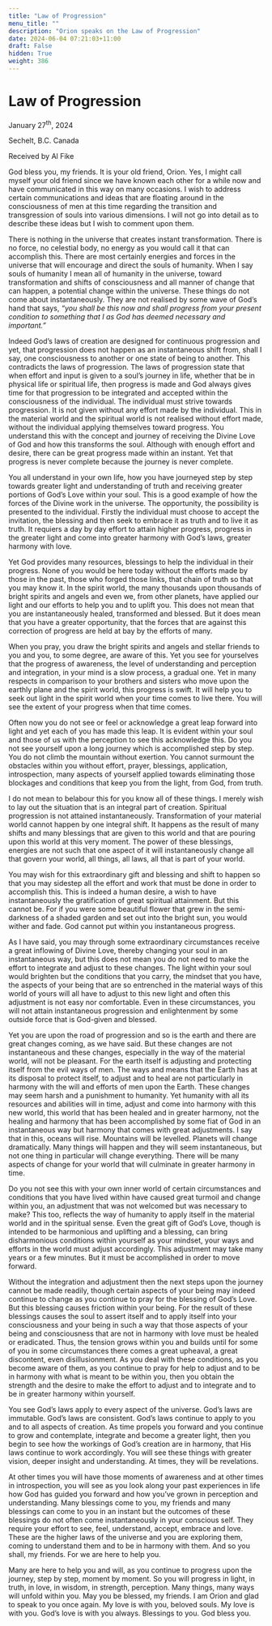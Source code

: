 ```yaml
---
title: "Law of Progression"
menu_title: ""
description: "Orion speaks on the Law of Progression"
date: 2024-06-04 07:21:03+11:00
draft: False
hidden: True
weight: 386
---
```

# Law of Progression 

January 27<sup>th</sup>, 2024

Sechelt, B.C. Canada

Received by Al Fike 



God bless you, my friends. It is your old friend, Orion. Yes, I might call myself your old friend since we have known each other for a while now and have communicated in this way on many occasions. I wish to address certain communications and ideas that are floating around in the consciousness of men at this time regarding the transition and transgression of souls into various dimensions. I will not go into detail as to describe these ideas but I wish to comment upon them.

There is nothing in the universe that creates instant transformation. There is no force, no celestial body, no energy as you would call it that can accomplish this. There are most certainly energies and forces in the universe that will encourage and direct the souls of humanity. When I say souls of humanity I mean all of humanity in the universe, toward transformation and shifts of consciousness and all manner of change that can happen, a potential change within the universe. These things do not come about instantaneously. They are not realised by some wave of God’s hand that says, *“you shall be this now and shall progress from your present condition to something that I as God has deemed necessary and important.”* 

Indeed God’s laws of creation are designed for continuous progression and yet, that progression does not happen as an instantaneous shift from, shall I say, one consciousness to another or one state of being to another. This contradicts the laws of progression. The laws of progression state that when effort and input is given to a soul’s journey in life, whether that be in physical life or spiritual life, then progress is made and God always gives time for that progression to be integrated and accepted within the consciousness of the individual. The individual must strive towards progression. It is not given without any effort made by the individual. This in the material world and the spiritual world is not realised without effort made, without the individual applying themselves toward progress. You understand this with the concept and journey of receiving the Divine Love of God and how this transforms the soul. Although with enough effort and desire, there can be great progress made within an instant. Yet that progress is never complete because the journey is never complete. 

You all understand in your own life, how you have journeyed step by step towards greater light and understanding of truth and receiving greater portions of God’s Love within your soul. This is a good example of how the forces of the Divine work in the universe. The opportunity, the possibility is presented to the individual. Firstly the individual must choose to accept the invitation, the blessing and then seek to embrace it as truth and to live it as truth. It requiers a day by day effort to attain higher progress, progress in the greater light and come into greater harmony with God’s laws, greater harmony with love. 

Yet God provides many resources, blessings to help the individual in their progress. None of you would be here today without the efforts made by those in the past, those who forged those links, that chain of truth so that you may know it. In the spirit world, the many thousands upon thousands of bright spirits and angels and even we, from other planets, have applied our light and our efforts to help you and to uplift you. This does not mean that you are instantaneously healed, transformed and blessed. But it does mean that you have a greater opportunity, that the forces that are against this correction of progress are held at bay by the efforts of many. 

When you pray, you draw the bright spirits and angels and stellar friends to you and you, to some degree, are aware of this. Yet you see for yourselves that the progress of awareness, the level of understanding and perception and integration, in your mind is a slow process, a gradual one. Yet in many respects in comparison to your brothers and sisters who move upon the earthly plane and the spirit world, this progress is swift. It will help you to seek out light in the spirit world when your time comes to live there. You will see the extent of your progress when that time comes. 

Often now you do not see or feel or acknowledge a great leap forward into light and yet each of you has made this leap. It is evident within your soul and those of us with the perception to see this acknowledge this. Do you not see yourself upon a long journey which is accomplished step by step. You do not climb the mountain without exertion. You cannot surmount the obstacles within you without effort, prayer, blessings, application, introspection, many aspects of yourself applied towards eliminating those blockages and conditions that keep you from the light, from God, from truth.

I do not mean to belabour this for you know all of these things. I merely wish to lay out the situation that is an integral part of creation. Spiritual progression is not attained instantaneously. Transformation of your material world cannot happen by one integral shift. It happens as the result of many shifts and many blessings that are given to this world and that are pouring upon this world at this very moment. The power of these blessings, energies are not such that one aspect of it will instantaneously change all that govern your world, all things, all laws, all that is part of your world. 

You may wish for this extraordinary gift and blessing and shift to happen so that you may sidestep all the effort and work that must be done in order to accomplish this. This is indeed a human desire, a wish to have instantaneously the gratification of  great spiritual attainment. But this cannot be. For if you were some beautiful flower that grew in the semi-darkness of a shaded garden and set out into the bright sun, you would wither and fade. God cannot put within you instantaneous progress.

As I have said, you may through some extraordinary circumstances receive a great inflowing of Divine Love, thereby changing your soul in an instantaneous way, but this does not mean you do not need to make the effort to integrate and adjust to these changes. The light within your soul would brighten but the conditions that you carry, the mindset that you have, the aspects of your being that are so entrenched in the material ways of this world of yours will all have to adjust to this new light and often this adjustment is not easy nor comfortable. Even in these circumstances, you will not attain instantaneous progression and enlightenment by some outside force that is God-given and blessed. 

Yet you are upon the road of progression and so is the earth and there are great changes coming, as we have said. But these changes are not instantaneous and these changes, especially in the way of the material world, will not be pleasant. For the earth itself is adjusting and protecting itself from the evil ways of men. The ways and means that the Earth has at its disposal to protect itself, to adjust and to heal are not particularly in harmony with the will and efforts of men upon the Earth. These changes may seem harsh and a punishment to humanity. Yet humanity with all its resources and abilities will in time, adjust and come into harmony with this new world, this world that has been healed and in greater harmony, not the healing and harmony that has been accomplished by some fiat of God in an instantaneous way but harmony that comes with great adjustments. I say that in this, oceans will rise. Mountains will be levelled. Planets will change dramatically. Many things will happen and they will seem instantaneous, but not one thing in particular will change everything. There will be many aspects of change for your world that will culminate in greater harmony in time.

Do you not see this with your own inner world of certain circumstances and conditions that you have lived within have caused great turmoil and change within you, an adjustment that was not welcomed but was necessary to make? This too, reflects the way of humanity to apply itself in the material world and in the spiritual sense. Even the great gift of God’s Love, though is intended to be harmonious and uplifting and a blessing, can bring disharmonious conditions within yourself as your mindset, your ways and efforts in the world must adjust accordingly. This adjustment may take many years or a few minutes. But it must be accomplished in order to move forward.

Without the integration and adjustment then the next steps upon the journey cannot be made readily, though certain aspects of your being may indeed continue to change as you continue to pray for the blessing of God’s Love. But this blessing causes friction within your being. For the result of these blessings causes the soul to assert itself and to apply itself into your consciousness and your being in such a way that those aspects of your being and consciousness that are not in harmony with love must be healed or eradicated. Thus, the tension grows within you and builds until for some of you in some circumstances there comes a great upheaval, a great discontent, even disillusionment. As you deal with these conditions, as you become aware of them, as you continue to pray for help to adjust and to be in harmony with what is meant to be within you, then you obtain the strength and the desire to make the effort to adjust and to integrate and to be in greater harmony within yourself.

You see God’s laws apply to every aspect of the universe. God’s laws are immutable. God’s laws are consistent. God’s laws continue to apply to you and to all aspects of creation. As time propels you forward and you continue to grow and contemplate, integrate and become a greater light, then you begin to see how the workings of God’s creation are in harmony, that His laws continue to work accordingly. You will see these things with greater vision, deeper insight and understanding. At times, they will be revelations. 

At other times you will have those moments of awareness and at other times in introspection, you will see as you look along your past experiences in life how God has guided you forward and how you’ve grown in perception and understanding. Many blessings come to you, my friends and many blessings can come to you in an instant but the outcomes of these blessings do not often come instantaneously in your conscious self. They require your effort to see, feel, understand, accept, embrace and love. These are the higher laws of the universe and you are exploring them, coming to understand them and to be in harmony with them. And so you shall, my friends. For we are here to help you. 

Many are here to help you and will, as you continue to progress upon the journey, step by step, moment by moment. So you will progress in light, in truth, in love, in wisdom, in strength, perception. Many things, many ways will unfold within you. May you be blessed, my friends. I am Orion and glad to speak to you once again. My love is with you, beloved souls. My love is with you. God’s love is with you always. Blessings to you. God bless you.
